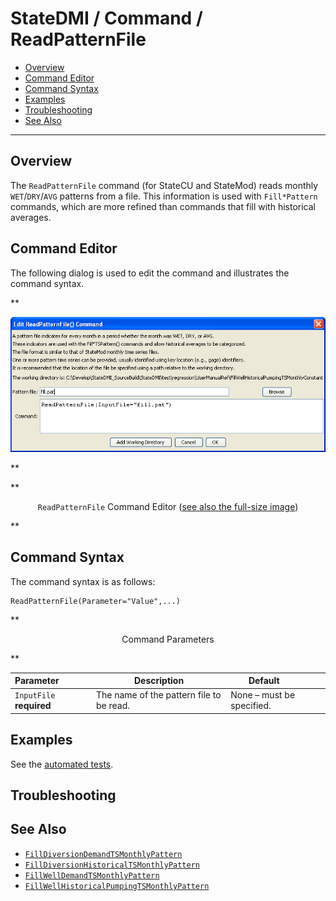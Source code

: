 # StateDMI / Command / ReadPatternFile #

* [Overview](#overview)
* [Command Editor](#command-editor)
* [Command Syntax](#command-syntax)
* [Examples](#examples)
* [Troubleshooting](#troubleshooting)
* [See Also](#see-also)

-------------------------

## Overview ##

The `ReadPatternFile` command (for StateCU and StateMod)
reads monthly `WET`/`DRY`/`AVG` patterns from a file.
This information is used with `Fill*Pattern` commands,
which are more refined than commands that fill with historical averages.

## Command Editor ##

The following dialog is used to edit the command and illustrates the command syntax.

**<p style="text-align: center;">
![ReadPatternFile](ReadPatternFile.png)
</p>**

**<p style="text-align: center;">
`ReadPatternFile` Command Editor (<a href="../ReadPatternFile.png">see also the full-size image</a>)
</p>**

## Command Syntax ##

The command syntax is as follows:

```text
ReadPatternFile(Parameter="Value",...)
```
**<p style="text-align: center;">
Command Parameters
</p>**

| **Parameter**&nbsp;&nbsp;&nbsp;&nbsp;&nbsp;&nbsp;&nbsp;&nbsp;&nbsp;&nbsp;&nbsp;&nbsp; | **Description** | **Default**&nbsp;&nbsp;&nbsp;&nbsp;&nbsp;&nbsp;&nbsp;&nbsp;&nbsp;&nbsp; |
| --------------|-----------------|----------------- |
| `InputFile`<br>**required** | The name of the pattern file to be read. | None – must be specified. |

## Examples ##

See the [automated tests](https://github.com/OpenCDSS/cdss-app-statedmi-test/tree/master/test/regression/commands/ReadPatternFile).

## Troubleshooting ##

## See Also ##

* [`FillDiversionDemandTSMonthlyPattern`](../FillDiversionDemandTSMonthlyPattern/FillDiversionDemandTSMonthlyPattern.md)
* [`FillDiversionHistoricalTSMonthlyPattern`](../FillDiversionHistoricalTSMonthlyPattern/FillDiversionHistoricalTSMonthlyPattern.md)
* [`FillWellDemandTSMonthlyPattern`](../FillWellDemandTSMonthlyPattern/FillWellDemandTSMonthlyPattern.md)
* [`FillWellHistoricalPumpingTSMonthlyPattern`](../FillWellHistoricalPumpingTSMonthlyPattern/FillWellHistoricalPumpingTSMonthlyPattern.md)
